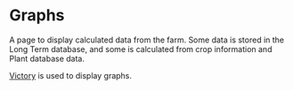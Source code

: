 # Graphs

A page to display calculated data from the farm.
Some data is stored in the Long Term database, and some is calculated
from crop information and Plant database data.

[Victory](https://formidable.com/open-source/victory/) is used to display graphs.
